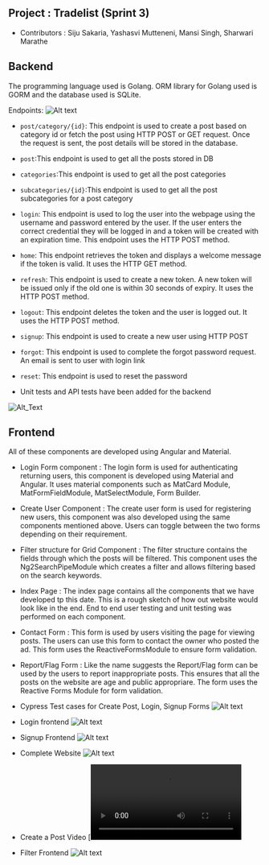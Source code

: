 ## Project : Tradelist (Sprint 3)
* Contributors : Siju Sakaria, Yashasvi Mutteneni, Mansi Singh, Sharwari Marathe

## Backend 
The programming language used is Golang. ORM library for Golang used is GORM and the database used is SQLite.

Endpoints: ![Alt text](endpoints.png)

* `post/category/{id}`: This endpoint is used to create a post based on category id or fetch the post using HTTP POST or GET request. 
   Once the request is sent, the post details will be stored in the database.
* `post`:This endpoint is used to get all the posts stored in DB
* `categories`:This endpoint is used to get all the post categories
* `subcategories/{id}`:This endpoint is used to get all the post subcategories for a post category
* `login`: This endpoint is used to log the user into the webpage using the username and password entered by the user. If the user enters the correct credential they will be logged in and a token will be created with an expiration time. This endpoint uses the HTTP POST method.
* `home`: This endpoint retrieves the token and displays a welcome message if the token is valid. It uses the HTTP GET method.
* `refresh`: This endpoint is used to create a new token. A new token will be issued only if the old one is within 30 seconds of expiry. It uses the HTTP POST method.
* `logout`: This endpoint deletes the token and the user is logged out. It uses the HTTP POST method.
* `signup`: This endpoint is used to create a new user using HTTP POST
* `forgot`: This endpoint is used to complete the forgot password request. An email is sent to user with login link
* `reset`: This endpoint is used to reset the password

* Unit tests and API tests have been added for the backend

![Alt_Text](backend_tests.png)


## Frontend
All of these components are developed using Angular and Material.
* Login Form component : The login form is used for authenticating returning users, this component is developed using Material and Angular. It uses material components such as MatCard Module, MatFormFieldModule, MatSelectModule, Form Builder. 
* Create User Component : The create user form is used for registering new users, this component was also developed using the same components mentioned above. Users can toggle between the two forms depending on their requirement.
* Filter structure for Grid Component : The filter structure contains the fields through which the posts will be filtered. This component uses the Ng2SearchPipeModule which creates a filter and allows filtering based on the search keywords. 
* Index Page : The index page contains all the components that we have developed tp this date. This is a rough sketch of how out website would look like in the end. End to end user testing and unit testing was performed on each component. 
* Contact Form : This form is used by users visiting the page for viewing posts. The users can use this form to contact the owner who posted the ad. This form uses the ReactiveFormsModule to ensure form validation. 
* Report/Flag Form : Like the name suggests the Report/Flag form can be used by the users to report inappropriate posts. This ensures that all the posts on the website are age and public appropriare. The form uses the Reactive Forms Module for form validation.

* Cypress Test cases for Create Post, Login, Signup Forms
![Alt text](cypresstest2.png)
* Login frontend
![Alt text](Login.png)
* Signup Frontend
![Alt text](Signup.png)
* Complete Website
![Alt text](WebsiteFrontEnd.png)
* Create a Post Video 
[![Watch the video](CreateAPost.mov)

* Filter Frontend
![Alt text](Filter.png)
